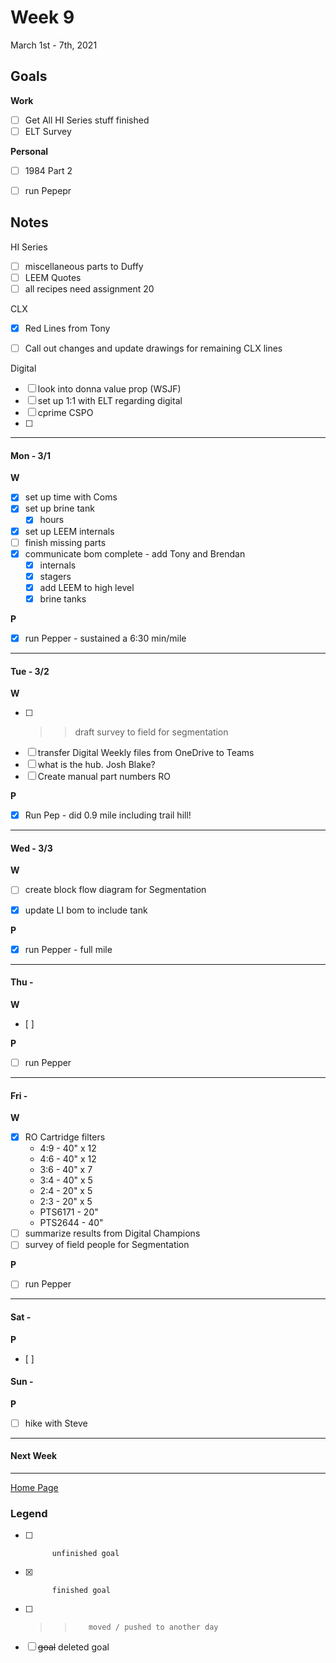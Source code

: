 # Week 9
March 1st - 7th, 2021

## Goals

**Work**

- [ ] Get All HI Series stuff finished
- [ ] ELT Survey

**Personal**

- [ ] 1984 Part 2
- [ ] run Pepepr 


## Notes
HI Series
- [ ] miscellaneous parts to Duffy
- [ ] LEEM Quotes
- [ ] all recipes need assignment 20

CLX
- [x] Red Lines from Tony
- [ ] Call out changes and update drawings for remaining CLX lines


Digital
- [ ] look into donna value prop (WSJF)
- [ ] set up 1:1 with ELT regarding digital
- [ ] cprime CSPO
- [ ] 


----------

#### Mon - 3/1 ####

**W**
- [x] set up time with Coms
- [x] set up brine tank
	- [x] hours
- [x] set up LEEM internals
- [ ] finish missing parts
- [x] communicate bom complete - add Tony and Brendan
	- [x] internals
	- [x] stagers
	- [x] add LEEM to high level
	- [x] brine tanks

**P**
- [x] run Pepper - sustained a 6:30 min/mile

----------

#### Tue - 3/2 ####

**W**
- [ ] >> draft survey to field for segmentation
- [ ]  transfer Digital Weekly files from OneDrive to Teams
- [ ] what is the hub.  Josh Blake?
- [ ] Create manual part numbers RO

**P**
- [x] Run Pep - did 0.9 mile including trail hill!

----------

#### Wed - 3/3 ####

**W**
- [ ] create block flow diagram for Segmentation
- [x] update LI bom to include tank


**P**
- [x] run Pepper - full mile

----------

#### Thu -  ####

**W**
- [ ] 

**P**
- [ ] run Pepper

----------

#### Fri -  ####

**W**
- [x] RO Cartridge filters
	- 4:9 - 40" x 12
	- 4:6 - 40" x 12
	- 3:6 - 40" x 7
	- 3:4 - 40" x 5
	- 2:4 - 20" x 5
	- 2:3 - 20" x 5
	- PTS6171 - 20"
	- PTS2644 - 40"
- [ ] summarize results from Digital Champions
- [ ] survey of field people for Segmentation

**P**
- [ ] run Pepper


----------

#### Sat -  ####

**P**
- [ ] 

#### Sun -  ####

**P**
- [ ] hike with Steve

----------

#### Next Week

----------

[Home Page](https://ch3ck3rs.github.io/Goals)

### Legend

- [ ] 			unfinished goal
- [x] 			finished goal
- [ ] >> 		moved / pushed to another day
- [ ] ~~goal~~	deleted goal